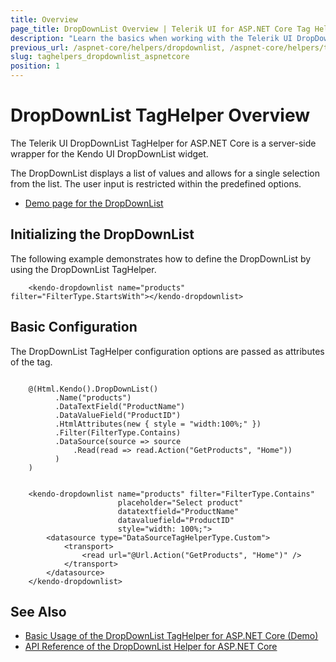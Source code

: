 ```yaml
---
title: Overview
page_title: DropDownList Overview | Telerik UI for ASP.NET Core Tag Helpers
description: "Learn the basics when working with the Telerik UI DropDownList TagHelper for ASP.NET Core (MVC 6 or ASP.NET Core MVC)."
previous_url: /aspnet-core/helpers/dropdownlist, /aspnet-core/helpers/tag-helpers/dropdownlist
slug: taghelpers_dropdownlist_aspnetcore
position: 1
---
```


# DropDownList TagHelper Overview

The Telerik UI DropDownList TagHelper for ASP.NET Core is a server-side wrapper for the Kendo UI DropDownList widget.

The DropDownList displays a list of values and allows for a single selection from the list. The user input is restricted within the predefined options.

* [Demo page for the DropDownList](https://demos.telerik.com/aspnet-core/dropdownlist/tag-helper)

## Initializing the DropDownList

The following example demonstrates how to define the DropDownList by using the DropDownList TagHelper.

        <kendo-dropdownlist name="products" filter="FilterType.StartsWith"></kendo-dropdownlist>

## Basic Configuration

The DropDownList TagHelper configuration options are passed as attributes of the tag.

```cshtml

    @(Html.Kendo().DropDownList()
          .Name("products")
          .DataTextField("ProductName")
          .DataValueField("ProductID")
          .HtmlAttributes(new { style = "width:100%;" })
          .Filter(FilterType.Contains)
          .DataSource(source => source
              .Read(read => read.Action("GetProducts", "Home"))
          )
    )
```
```tagHelper

    <kendo-dropdownlist name="products" filter="FilterType.Contains"
                        placeholder="Select product"
                        datatextfield="ProductName"
                        datavaluefield="ProductID"
                        style="width: 100%;">
        <datasource type="DataSourceTagHelperType.Custom">
            <transport>
                <read url="@Url.Action("GetProducts", "Home")" />
            </transport>
        </datasource>
    </kendo-dropdownlist>
```

## See Also

* [Basic Usage of the DropDownList TagHelper for ASP.NET Core (Demo)](https://demos.telerik.com/aspnet-core/dropdownlist/tag-helper)
* [API Reference of the DropDownList Helper for ASP.NET Core](/api/dropdownlist)
